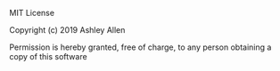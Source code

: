MIT License

Copyright (c) 2019 Ashley Allen

Permission is hereby granted, free of charge, to any person obtaining a copy
of this software